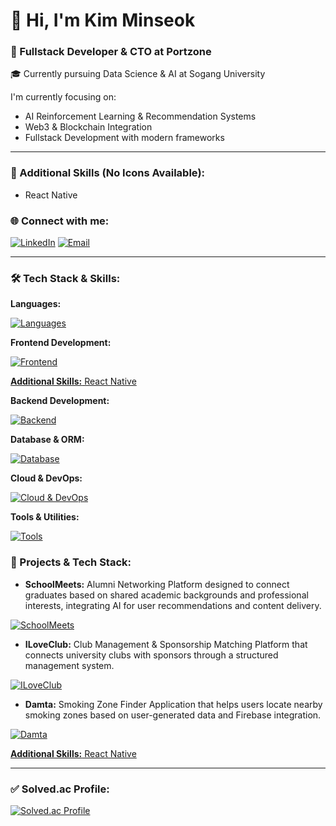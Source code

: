 # 👋 Hi, I'm Kim Minseok

### 💼 Fullstack Developer & CTO at Portzone

🎓 Currently pursuing Data Science & AI at Sogang University

I'm currently focusing on:
- AI Reinforcement Learning & Recommendation Systems
- Web3 & Blockchain Integration
- Fullstack Development with modern frameworks

---

### 🚨 Additional Skills (No Icons Available):
- React Native

### 🌐 Connect with me:

<a href="https://linkedin.com/in/kmsk99"><img src="https://skillicons.dev/icons?i=linkedin" alt="LinkedIn" /></a>
<a href="mailto:kochevnik99@gmail.com"><img src="https://skillicons.dev/icons?i=gmail" alt="Email" /></a>

---

### 🛠️ Tech Stack & Skills:

**Languages:**
<p align="left">
  <a href="https://skillicons.dev">
    <img src="https://skillicons.dev/icons?i=js,ts,python,html,css" alt="Languages" />
  </a>
</p>

**Frontend Development:**
<p align="left">
  <a href="https://skillicons.dev">
    <img src="https://skillicons.dev/icons?i=react,nextjs,tailwind,styledcomponents" alt="Frontend" />

**Additional Skills:** React Native
  </a>
</p>

**Backend Development:**
<p align="left">
  <a href="https://skillicons.dev">
    <img src="https://skillicons.dev/icons?i=nodejs,nestjs,graphql" alt="Backend" />
  </a>
</p>

**Database & ORM:**
<p align="left">
  <a href="https://skillicons.dev">
    <img src="https://skillicons.dev/icons?i=postgres,planetscale,prisma,supabase" alt="Database" />
  </a>
</p>

**Cloud & DevOps:**
<p align="left">
  <a href="https://skillicons.dev">
    <img src="https://skillicons.dev/icons?i=aws,gcp,docker,vercel" alt="Cloud & DevOps" />
  </a>
</p>

**Tools & Utilities:**
<p align="left">
  <a href="https://skillicons.dev">
    <img src="https://skillicons.dev/icons?i=git,github,figma,vscode,obsidian,notion,vercel" alt="Tools" />
  </a>
</p>

### 🚀 Projects & Tech Stack:

- **SchoolMeets:** Alumni Networking Platform designed to connect graduates based on shared academic backgrounds and professional interests, integrating AI for user recommendations and content delivery.
<p align="left">
  <a href="https://skillicons.dev">
    <img src="https://skillicons.dev/icons?i=react,nextjs,tailwind,supabase,aws,figma,vscode,git" alt="SchoolMeets" />
  </a>
</p>

- **ILoveClub:** Club Management & Sponsorship Matching Platform that connects university clubs with sponsors through a structured management system.
<p align="left">
  <a href="https://skillicons.dev">
    <img src="https://skillicons.dev/icons?i=react,nextjs,tailwind,nodejs,express,nestjs,prisma,postgres,graphql,aws,docker,vercel,figma,vscode,git" alt="ILoveClub" />
  </a>
</p>

- **Damta:** Smoking Zone Finder Application that helps users locate nearby smoking zones based on user-generated data and Firebase integration.
<p align="left">
  <a href="https://skillicons.dev">
    <img src="https://skillicons.dev/icons?i=react,firebase,styledcomponents,figma,vscode,git" alt="Damta" />

**Additional Skills:** React Native
  </a>
</p>

---

### ✅ Solved.ac Profile:

[![Solved.ac Profile](http://mazassumnida.wtf/api/v2/generate_badge?boj=kmsk99)](https://solved.ac/kmsk99/)
